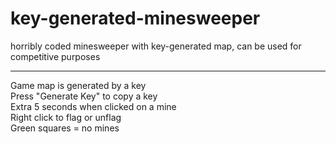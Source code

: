 # key-generated-minesweeper
horribly coded minesweeper with key-generated map, can be used for competitive purposes

---

Game map is generated by a key  
Press "Generate Key" to copy a key  
Extra 5 seconds when clicked on a mine  
Right click to flag or unflag  
Green squares = no mines  
